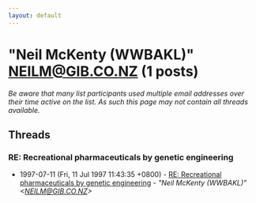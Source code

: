```yaml
---
layout: default
---
```


# "Neil McKenty (WWBAKL)" <NEILM@GIB.CO.NZ> (1 posts)

_Be aware that many list participants used multiple email addresses over their time active on the list. As such this page may not contain all threads available._

## Threads

### RE: Recreational pharmaceuticals by genetic engineering
+ 1997-07-11 (Fri, 11 Jul 1997 11:43:35 +0800) - [RE: Recreational pharmaceuticals by genetic engineering](/archive/1997/07/37db68f5ef82cb7f12cdd01950c551c11f3ba072f4d070334312bdc1c70b55f5) - _"Neil McKenty (WWBAKL)" \<NEILM@GIB.CO.NZ\>_

